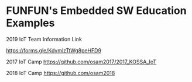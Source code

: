 # FUNFUN's Embedded SW Education Examples

2019 IoT Team Information Link

https://forms.gle/KdvmizTtWg8peHFD9

2017 IoT Camp
https://github.com/osam2017/2017_KOSSA_IoT

2018 IoT Camp
https://github.com/osam2018
